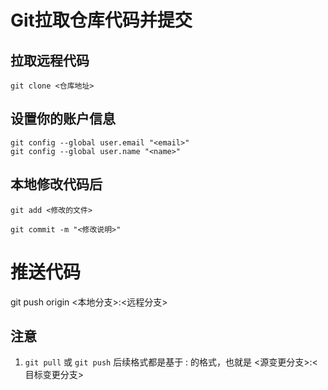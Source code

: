 # Git拉取仓库代码并提交

## 拉取远程代码
```git
git clone <仓库地址>
```

## 设置你的账户信息
```gitignore
git config --global user.email "<email>"
git config --global user.name "<name>"
```

## 本地修改代码后
```gitexclude
git add <修改的文件>

git commit -m "<修改说明>"
```

# 推送代码
git push origin <本地分支>:<远程分支>

## 注意
1. `git pull` 或 `git push` 后续格式都是基于 <source>:<target> 的格式，也就是 <源变更分支>:<目标变更分支>
